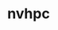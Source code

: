 ---
title: "nvhpc"
layout: cache
categories: [package, develop]
meta: {"compilers": ["none"], "num_specs": 8, "num_specs_by_stack": {"e4s": 8, "root": 8}, "oss": ["ubuntu22.04"], "platforms": ["linux"], "stacks": ["e4s", "root"], "targets": ["x86_64_v3"], "versions": ["25.3", "25.5"]}
spec_details: [{"compiler": "none", "hash": "4gft5flib2ljbx5iye2fsb7htp5um3ht", "os": "ubuntu22.04", "platform": "linux", "size": "-", "stacks": ["e4s", "root"], "target": "x86_64_v3", "variants": ["+blas", "build_system=generic", "default_cuda=default", "install_type=single", "+lapack", "+mpi"], "versions": ["25.3"]}, {"compiler": "none", "hash": "iehwmwg3atmtqikjyihdaal2rhoejksz", "os": "ubuntu22.04", "platform": "linux", "size": "-", "stacks": ["e4s", "root"], "target": "x86_64_v3", "variants": ["+blas", "build_system=generic", "default_cuda=default", "install_type=single", "+lapack", "+mpi"], "versions": ["25.3"]}, {"compiler": "none", "hash": "in77vksmbsi3y5cpfs6nybvnlmohxniz", "os": "ubuntu22.04", "platform": "linux", "size": "-", "stacks": ["e4s", "root"], "target": "x86_64_v3", "variants": ["+blas", "build_system=generic", "default_cuda=default", "install_type=single", "+lapack", "+mpi"], "versions": ["25.3"]}, {"compiler": "none", "hash": "osaazaslwhbfpuopbrahiut54lzmuym2", "os": "ubuntu22.04", "platform": "linux", "size": "-", "stacks": ["e4s", "root"], "target": "x86_64_v3", "variants": ["+blas", "build_system=generic", "default_cuda=default", "install_type=single", "+lapack", "+mpi"], "versions": ["25.3"]}, {"compiler": "none", "hash": "prvcnl3ry26wzqgxcn5svu5smovo7ngj", "os": "ubuntu22.04", "platform": "linux", "size": "-", "stacks": ["e4s", "root"], "target": "x86_64_v3", "variants": ["+blas", "build_system=generic", "default_cuda=default", "install_type=single", "+lapack", "+mpi"], "versions": ["25.5"]}, {"compiler": "none", "hash": "wg65e24vox3llnnv3vsssl6dfz2j2flv", "os": "ubuntu22.04", "platform": "linux", "size": "-", "stacks": ["e4s", "root"], "target": "x86_64_v3", "variants": ["+blas", "build_system=generic", "default_cuda=default", "install_type=single", "+lapack", "+mpi"], "versions": ["25.5"]}, {"compiler": "none", "hash": "y5a5rha4scnkei5dwbgrx4vk2cbkq2hj", "os": "ubuntu22.04", "platform": "linux", "size": "-", "stacks": ["e4s", "root"], "target": "x86_64_v3", "variants": ["+blas", "build_system=generic", "default_cuda=default", "install_type=single", "+lapack", "+mpi"], "versions": ["25.3"]}, {"compiler": "none", "hash": "zxdwd777rosqzote62ef3n73mteamfcd", "os": "ubuntu22.04", "platform": "linux", "size": "-", "stacks": ["e4s", "root"], "target": "x86_64_v3", "variants": ["+blas", "build_system=generic", "default_cuda=default", "install_type=single", "+lapack", "+mpi"], "versions": ["25.3"]}]
---
